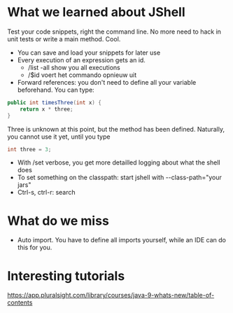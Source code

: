 # What we learned about JShell
Test your code snippets, right the command line. No more need to hack in unit tests or write a main method. Cool.


- You can save and load your snippets for later use
- Every execution of an expression gets an id.
    - /list -all show you all executions
    - /$id voert het commando opnieuw uit
- Forward references: you don't need to define all your variable beforehand. You can type:

```java
public int timesThree(int x) {
    return x * three;
}
```

Three is unknown at this point, but the method has been defined. Naturally, you cannot use it yet, until you type
```java
int three = 3;
```


- With /set verbose, you get more detailled logging about what the shell does
- To set something on the classpath: start jshell with --class-path="your jars"
- Ctrl-s, ctrl-r: search


# What do we miss
- Auto import. You have to define all imports yourself, while an IDE can do this for you.


# Interesting tutorials
https://app.pluralsight.com/library/courses/java-9-whats-new/table-of-contents